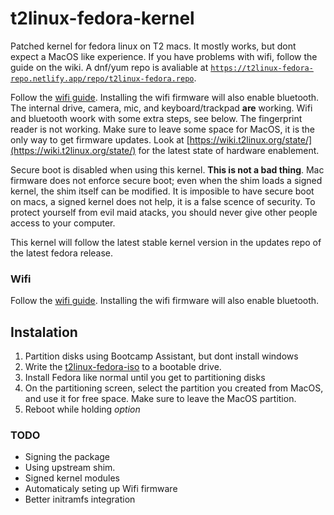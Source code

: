 # t2linux-fedora-kernel

Patched kernel for fedora linux on T2 macs. It mostly works, but dont expect a MacOS like experience. If you have problems with wifi, follow the guide on the wiki. A dnf/yum repo is avaliable at [`https://t2linux-fedora-repo.netlify.app/repo/t2linux-fedora.repo`](https://t2linux-fedora-repo.netlify.app/repo/t2linux-fedora.repo).

Follow the [wifi guide](https://wiki.t2linux.org/guides/wifi/). Installing the wifi firmware will also enable bluetooth. The internal drive, camera, mic, and keyboard/trackpad **are** working. Wifi and bluetooth woork with some extra steps, see below. The fingerprint reader is not working. Make sure to leave some space for MacOS, it is the only way to get firmware updates. Look at [https://wiki.t2linux.org/state/](https://wiki.t2linux.org/state/) for the latest state of hardware enablement.

Secure boot is disabled when using this kernel. **This is not a bad thing**. Mac firmware does not enforce secure boot; even when the shim loads a signed kernel, the shim itself can be modified. It is imposible to have secure boot on macs, a signed kernel does not help, it is a false scence of security. To protect yourself from evil maid atacks, you should never give other people access to your computer.

This kernel will follow the latest stable kernel version in the updates repo of the latest fedora release.

### Wifi

Follow the [wifi guide](https://wiki.t2linux.org/guides/wifi/). Installing the wifi firmware will also enable bluetooth.

## Instalation

1. Partition disks using Bootcamp Assistant, but dont install windows
2. Write the [t2linux-fedora-iso](https://github.com/sharpenedblade/t2linux-fedora-iso) to a bootable drive.
3. Install Fedora like normal until you get to partitioning disks
4. On the partitioning screen, select the partition you created from MacOS, and use it for free space. Make sure to leave the MacOS partition.
5. Reboot while holding *option*

### TODO

- Signing the package
- Using upstream shim.
- Signed kernel modules
- Automaticaly seting up Wifi firmware
- Better initramfs integration
